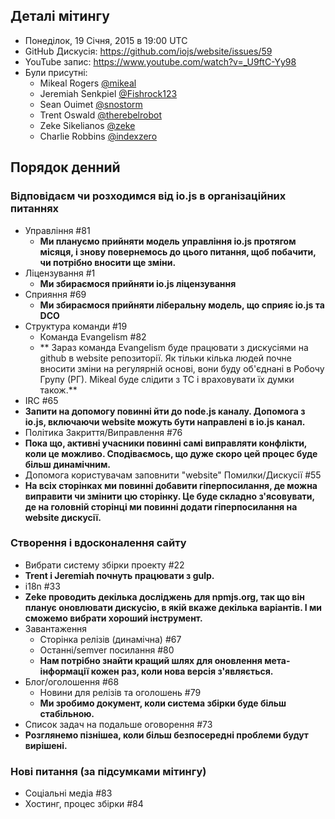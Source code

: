 ## Деталі мітингу

- Понеділок, 19 Січня, 2015 в 19:00 UTC
- GitHub Дискусія: https://github.com/iojs/website/issues/59
- YouTube запис: https://www.youtube.com/watch?v=_U9ftC-Yy98
- Були присутні:
  * Mikeal Rogers [@mikeal](https://github.com/mikeal)
  * Jeremiah Senkpiel [@Fishrock123](https://github.com/Fishrock123)
  * Sean Ouimet [@snostorm](https://github.com/snostorm)
  * Trent Oswald [@therebelrobot](https://github.com/therebelrobot)
  * Zeke Sikelianos [@zeke](https://github.com/zeke)
  * Charlie Robbins [@indexzero](https://github.com/indexzero)

## Порядок денний

### Відповідаєм чи розходимся від io.js в організаційних питаннях

* Управління #81
  * **Ми плануємо прийняти модель управління io.js протягом місяця, і знову повернемось до цього питання, щоб побачити, чи потрібно вносити ще зміни.**
* Ліцензування #1
  * **Ми збираємося прийняти io.js ліцензування**
* Сприяння #69
  * **Ми збираємося прийняти ліберальну модель, що сприяє io.js та DCO**
* Структура команди #19
  * Команда Evangelism #82
   * ** Зараз команда Evangelism буде працювати з дискусіями на github в website репозиторії. Як тільки кілька людей почне вносити зміни на регулярній основі, вони буду об'єднані в Робочу Групу (РГ). Mikeal буде слідити з TC і враховувати їх думки також.**
* IRC #65
 * **Запити на допомогу повинні йти до node.js каналу. Допомога з io.js, включаючи website можуть бути направлені в io.js канал.**
* Політика Закриття/Виправлення #76
 * **Пока що, активні учасники повинні самі виправляти конфлікти, коли це можливо. Сподіваємось, що дуже скоро цей процес буде більш динамічним.**
* Допомога користувачам заповнити "website" Помилки/Дискусії #55
 * **На всіх сторінках ми повинні добавити гіперпосилання, де можна виправити чи змінити цю сторінку. Це буде складно з'ясовувати, де на головній сторінці ми повинні додати гіперпосилання на website дискусії.**

### Створення і вдосконалення сайту
* Вибрати систему збірки проекту #22
 * **Trent і Jeremiah почнуть працювати з gulp.**
* i18n #33
 * **Zeke проводить декілька досліджень для npmjs.org, так що він планує оновлювати дискусію, в якій вкаже декілька варіантів. І ми сможемо вибрати хороший інструмент.**
* Завантаження
  * Сторінка релізів (динамічна) #67
  * Останні/semver посилання #80
   * **Нам потрібно знайти кращий шлях для оновлення мета-інформації кожен раз, коли нова версія з'являється.**
* Блог/оголошення #68
  * Новини для релізів та оголошень #79
   * **Ми зробимо документ, коли система збірки буде більш стабільною.**
* Список задач на подальше оговорення #73
 * **Розглянемо пізнішеа, коли більш безпосередні проблеми будут вирішені.**

### Нові питання (за підсумками мітингу)
* Соціальні медіа #83
* Хостинг, процес збірки #84